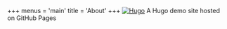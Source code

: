+++
menus = 'main'
title = 'About'
+++
[![Hugo](https://gohugo.io/images/hugo-logo-wide.svg)](https://gohugo.io)
A Hugo demo site hosted on GitHub Pages
